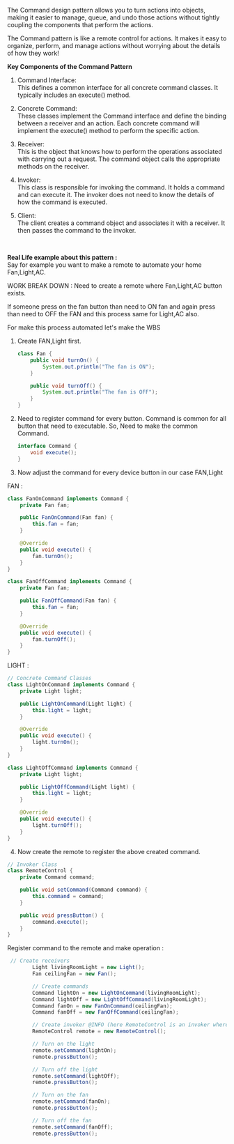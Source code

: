 The Command design pattern allows you to turn actions into objects, making it easier to manage, queue, and undo those actions without tightly coupling the components that perform the actions.

The Command pattern is like a remote control for actions. It makes it easy to organize, perform, and manage actions without
worrying about the details of how they work!

**Key Components of the Command Pattern**<br/>
1) Command Interface: <br/> 
    This defines a common interface for all concrete command classes. It typically includes an execute() method.

2) Concrete Command:<br/> 
These classes implement the Command interface and define the binding between a receiver and an action. Each concrete command will implement the execute() method to perform the specific action.

3) Receiver:<br/>
This is the object that knows how to perform the operations associated with carrying out a request. The command object calls the appropriate methods on the receiver.

4) Invoker:<br/>
This class is responsible for invoking the command. It holds a command and can execute it. The invoker does not need to know the details of how the command is executed.

5) Client:<br/>
The client creates a command object and associates it with a receiver. It then passes the command to the invoker.



<br/>

**Real Life example about this pattern :** <br/>
Say for example you want to make a remote to automate your home Fan,Light,AC.

WORK BREAK DOWN : 
Need to create a remote where Fan,Light,AC button exists.

If someone press on the fan button than need to ON fan and again press 
    than need to OFF the FAN and this process same for Light,AC also.

For make this process automated let's make the WBS

1) Create FAN,Light first.
    ```java 
   class Fan {
        public void turnOn() {
            System.out.println("The fan is ON");
        }
    
        public void turnOff() {
            System.out.println("The fan is OFF");
        }
   }
    ```
2) Need to register command for every button. Command is common for all button that need to executable.
    So, Need to make the common Command.

    ```java 
    interface Command {
        void execute();
    }
    ```
3) Now adjust the command for every device button in our case  FAN,Light

FAN : 

```java
class FanOnCommand implements Command {
    private Fan fan;

    public FanOnCommand(Fan fan) {
        this.fan = fan;
    }

    @Override
    public void execute() {
        fan.turnOn();
    }
}
 ```


```java
class FanOffCommand implements Command {
    private Fan fan;

    public FanOffCommand(Fan fan) {
        this.fan = fan;
    }

    @Override
    public void execute() {
        fan.turnOff();
    }
}
 ```

LIGHT : 

```java
// Concrete Command Classes
class LightOnCommand implements Command {
    private Light light;

    public LightOnCommand(Light light) {
        this.light = light;
    }

    @Override
    public void execute() {
        light.turnOn();
    }
}
 ```


```java
class LightOffCommand implements Command {
    private Light light;

    public LightOffCommand(Light light) {
        this.light = light;
    }

    @Override
    public void execute() {
        light.turnOff();
    }
}
 ```

4) Now create the remote to register the above created command.

```java
// Invoker Class
class RemoteControl {
    private Command command;

    public void setCommand(Command command) {
        this.command = command;
    }

    public void pressButton() {
        command.execute();
    }
}
```
Register command to the remote and make operation : 

```java
 // Create receivers
        Light livingRoomLight = new Light();
        Fan ceilingFan = new Fan();

        // Create commands
        Command lightOn = new LightOnCommand(livingRoomLight);
        Command lightOff = new LightOffCommand(livingRoomLight);
        Command fanOn = new FanOnCommand(ceilingFan);
        Command fanOff = new FanOffCommand(ceilingFan);

        // Create invoker @INFO (here RemoteControl is an invoker where we register all command and triggerable event which is understandable for receiver (Light,Fan) )
        RemoteControl remote = new RemoteControl();

        // Turn on the light
        remote.setCommand(lightOn);
        remote.pressButton();

        // Turn off the light
        remote.setCommand(lightOff);
        remote.pressButton();

        // Turn on the fan
        remote.setCommand(fanOn);
        remote.pressButton();

        // Turn off the fan
        remote.setCommand(fanOff);
        remote.pressButton();
```




